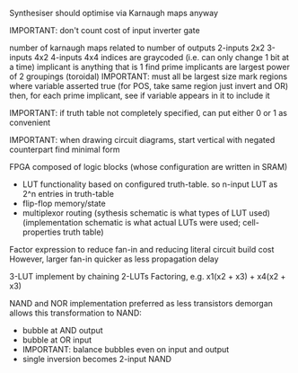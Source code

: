 <!-- SPDX-License-Identifier: zlib-acknowledgement -->

Synthesiser should optimise via Karnaugh maps anyway

IMPORTANT: don't count cost of input inverter gate

number of karnaugh maps related to number of outputs
2-inputs 2x2
3-inputs 4x2
4-inputs 4x4
indices are graycoded (i.e. can only change 1 bit at a time)
implicant is anything that is 1
find prime implicants are largest power of 2 groupings (toroidal)
IMPORTANT: must all be largest size
mark regions where variable asserted true (for POS, take same region just invert and OR)
then, for each prime implicant, see if variable appears in it to include it  

IMPORTANT: if truth table not completely specified, can put either 0 or 1 as convenient 

IMPORTANT: when drawing circuit diagrams, start vertical with negated counterpart 
find minimal form

FPGA composed of logic blocks (whose configuration are written in SRAM)
  - LUT functionality based on configured truth-table.
    so n-input LUT as 2^n entries in truth-table
  - flip-flop memory/state 
  - multiplexor routing
  (sythesis schematic is what types of LUT used)
  (implementation schematic is what actual LUTs were used; cell-properties truth table)

Factor expression to reduce fan-in and reducing literal circuit build cost
However, larger fan-in quicker as less propagation delay

3-LUT implement by chaining 2-LUTs
Factoring, e.g. x1(x2 + x3) + x4(x2 + x3)

NAND and NOR implementation preferred as less transistors
demorgan allows this transformation
to NAND:
  - bubble at AND output 
  - bubble at OR input 
  - IMPORTANT: balance bubbles even on input and output
  - single inversion becomes 2-input NAND

